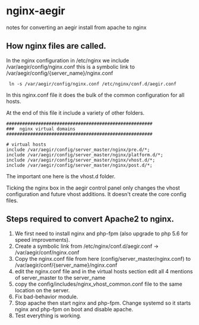 # nginx-aegir
notes for converting an aegir install from apache to nginx

## How nginx files are called.

In the nginx configuration in /etc/nginx  we include /var/aegir/config/nginx.conf this is a symbolic link to /var/aegir/config/{server_name}/nginx.conf

` ln -s /var/aegir/config/nginx.conf /etc/nginx/conf.d/aegir.conf`

In this nginx.conf file it does the bulk of the common configuration for all hosts.  

At the end of this file it include a variety of other folders.

```
#######################################################
###  nginx virtual domains
#######################################################

# virtual hosts
include /var/aegir/config/server_master/nginx/pre.d/*;
include /var/aegir/config/server_master/nginx/platform.d/*;
include /var/aegir/config/server_master/nginx/vhost.d/*;
include /var/aegir/config/server_master/nginx/post.d/*;
```

The important one here is the vhost.d folder.

Ticking the nginx box in the aegir control panel only changes the vhost configuration and future vhost additions. It doesn't create the core config files.


## Steps required to convert Apache2 to nginx.

1. We first need to install nginx and php-fpm  (also upgrade to php 5.6 for speed improvements).
2. Create a symbolic link from /etc/nginx/conf.d/aegir.conf -> /var/aegir/conf/nginx.conf
3. Copy the nginx.conf file from here (config/server_master/nginx.conf) to /var/aegir/conf/{server_name}/nginx.conf
4. edit the nginx.conf file and in the virtual hosts section edit all 4 mentions of server_master to the server_name
5. copy the config/includes/nginx_vhost_common.conf file to the same location on the server.
6. Fix bad-behavior module.
7. Stop apache then start nginx and php-fpm.  Change systemd so it starts nginx and php-fpm on boot and disable apache.
8. Test everything is working.






